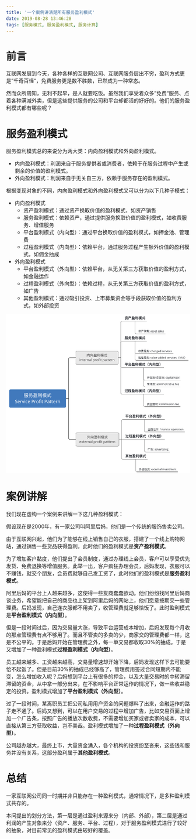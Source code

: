 ```yaml
---
title: '一个案例讲清楚所有服务盈利模式'
date: 2019-08-28 13:46:28
tags: [服务模式, 服务盈利模式, 服务计算]
---
```


# 前言

互联网发展到今天，各种各样的互联网公司、互联网服务层出不穷，盈利方式更是”千奇百怪“，免费服务更是数不胜数，已然成为一种常态。

然而众所周知，无利不起早，是人就要吃饭。虽然我们享受着众多”免费“服务、点着各种满减外卖，但是这些提供服务的公司和平台却都活的好好的。他们的服务盈利模式都有哪些呢？

# 服务盈利模式

服务盈利模式总的来说分为两大类：内向盈利模式和外向盈利模式。

- 内向盈利模式：利润来自于服务提供者或消费者，依赖于在服务过程中产生或剩余的价值的盈利模式。
- 外向盈利模式：利润来自于无关自三方，依赖于服务存在的盈利模式。

根据变现对象的不同，内向盈利模式和外向盈利模式又可以分为以下几种子模式：

- 内向盈利模式
	- 资产盈利模式：通过资产换取价值的盈利模式，如资产销售
	- 服务盈利模式：依赖资产，通过提供服务换取价值的盈利模式，如收费服务、增值服务
	- 平台盈利模式（内向型）：通过平台换取价值的盈利模式，如押金池、管理费
	- 过程盈利模式（内向型）：依赖平台，通过服务过程产生额外价值的盈利模式，如佣金抽成
- 外向盈利模式
	- 平台盈利模式（外向型）：依赖平台，从无关第三方获取价值的盈利方式，如金融运作
	- 过程盈利模式（外向型）：依赖过程，从无关第三方获取价值的盈利方式，如广告
	- 其他盈利模式：通过吸引投资、上市募集资金等手段获取价值的盈利方式，如外部投资

![](https://raw.githubusercontent.com/imonce/imgs/master/20190827225719.png)

# 案例讲解

我们现在虚构一个案例来讲解一下这几种盈利模式：

假设现在是2000年，有一家公司叫阿里后妈，他们是一个传统的服饰售卖公司。

由于互联网兴起，他们为了能够在线上销售自己的衣服，搭建了一个线上购物网站，通过销售一些货品获得盈利，此时他们的盈利模式是**资产盈利模式**。

为了增加客户黏度，他们提出了会员制度，通过办理线上会员，客户可以享受优先发货、免费退换等增值服务。此举一出，客户疯狂办理会员，后妈发现，衣服可以不赚钱，就交个朋友，会员费就够自己发工资了，此时他们的盈利模式是**服务盈利模式**。

阿里后妈的平台上人越来越多，这使得一些友商蠢蠢欲动。他们纷纷找阿里后妈商谈业务，希望能把自己的商品也上架到阿里后妈的网站上，他们愿意按期交一些管理费。后妈发现，自己连衣服都不用卖了，收管理费就足够恰饭了。此时盈利模式是**平台盈利模式（内向型）**。

但是一段时间过后，因为交易量大涨，导致平台运营成本增加，后妈发现每个月收的那点管理费有点不够用了。而且不管卖的多卖的少，商家交的管理费都一样，这是不公平的。于是后妈开始在管理费之外，每一单交易都收取30%的抽成。于是又增加了一种盈利模式**过程盈利模式（内向型）**。

员工越来越多、工资越来越高，交易量增速却开始下降，后妈发现这样下去可能要恰不起饭了。但是目前30%的抽成已经够高了，管理费用签过合同短期内不能变，怎么增加收入呢？后妈想到平台上有很多的押金，以及大量交易时的中转滞留滞留的资金，从中拿一部分出来，在不影响平台正常运作的情况下，做一些收益稳定的投资。盈利模式增加了**平台盈利模式（外向型）**。

过了一段时间，某离职员工把公司私用用户资金的问题爆料了出来，金融运作的路子走不通了。后妈又想到，可以在用户交易的过程中增加广告，比如交易页面上增加一个广告条，按照广告的播放次数收费，不需要增加买家或者卖家的成本，可以直接从第三方获取收益，岂不美哉。盈利模式增加了一种**过程盈利模式（外向型）**。

公司越办越大，最终上市，大量资金涌入，各个机构的投资纷至沓来，这些钱和服务并没有关系，这部分盈利属于**其他盈利模式**。

# 总结

一家互联网公司同一时期并非只能存在一种盈利模式，通常情况下，是多种盈利模式共存的。

本问提出的划分方法，第一层是通过盈利来源来分（内部、外部），第二层是通过利润的产生对象来分（资产、服务、平台、过程），对于服务盈利模式进行了较好的抽象，对目前常见的盈利模式由较好的覆盖。